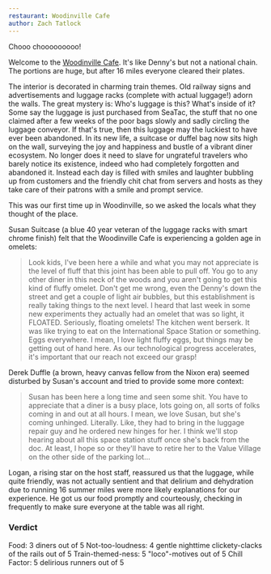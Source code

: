 ```yaml
---
restaurant: Woodinville Cafe
author: Zach Tatlock
---
```


Chooo chooooooooo!

Welcome to the [Woodinville Cafe][woodinville-cafe-web].
It's like Denny's but not a national chain.
The portions are huge, but after 16 miles everyone cleared their plates.

The interior is decorated in charming train themes.  Old railway signs and
advertisements and luggage racks (complete with actual luggage!) adorn the
walls.  The great mystery is: Who's luggage is this? What's inside of it?  Some
say the luggage is just purchased from SeaTac, the stuff that no one claimed
after a few weeks of the poor bags slowly and sadly circling the luggage
conveyor. If that's true, then this luggage may the luckiest to have ever been
abandoned.  In its new life, a suitcase or duffel bag now sits high on the
wall, surveying the joy and happiness and bustle of a vibrant diner ecosystem.
No longer does it need to slave for ungrateful travelers who barely notice its
existence, indeed who had completely forgotten and abandoned it.  Instead each
day is filled with smiles and laughter bubbling up from customers and the
friendly chit chat from servers and hosts as they take care of their patrons
with a smile and prompt service.

This was our first time up in Woodinville, so we asked the locals what they
thought of the place.

Susan Suitcase (a blue 40 year veteran of the luggage racks with smart chrome
finish) felt that the Woodinville Cafe is experiencing a golden age in omelets:

>   Look kids, I've been here a while and what you may not appreciate is the
>   level of fluff that this joint has been able to pull off.  You go to any
>   other diner in this neck of the woods and you aren't going to get this kind
>   of fluffy omelet.  Don't get me wrong, even the Denny's down the street and
>   get a couple of light air bubbles, but this establishment is really taking
>   things to the next level.  I heard that last week in some new experiments
>   they actually had an omelet that was so light, it FLOATED.  Seriously,
>   floating omelets!  The kitchen went berserk.  It was like trying to eat on
>   the International Space Station or something.  Eggs everywhere.  I mean, I
>   love light fluffy eggs, but things may be getting out of hand here.  As our
>   technological progress accelerates, it's important that our reach not
>   exceed our grasp!

Derek Duffle (a brown, heavy canvas fellow from the Nixon era) seemed disturbed
by Susan's account and tried to provide some more context:

>   Susan has been here a long time and seen some shit.  You have to appreciate
>   that a diner is a busy place, lots going on, all sorts of folks coming in
>   and out at all hours.  I mean, we love Susan, but she's coming unhinged.
>   Literally.  Like, they had to bring in the luggage repair guy and he ordered
>   new hinges for her.  I think we'll stop hearing about all this space station
>   stuff once she's back from the doc.  At least, I hope so or they'll have
>   to retire her to the Value Village on the other side of the parking lot...

Logan, a rising star on the host staff, reassured us that the luggage, while
quite friendly, was not actually sentient and that delirium and dehydration
due to running 16 summer miles were more likely explanations for our experience.
He got us our food promptly and courteously, checking in frequently to make
sure everyone at the table was all right.

### Verdict

Food: 3 diners out of 5
Not-too-loudness: 4 gentle nighttime clickety-clacks of the rails out of 5
Train-themed-ness: 5 "loco"-motives out of 5
Chill Factor: 5 delirious runners out of 5

[woodinville-cafe-web]: http://woodinville.cafesinc.com/
